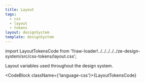 ```yaml
---
title: Layout
tags:
  - css
  - layout
  - tokens
layout: designSystem
template: designSystem
---
```


<!-- CODE IMPORTS -->

<!-- prettier-ignore -->
import LayoutTokensCode from '!!raw-loader!../../../../../ze-design-system/src/css-tokens/layout.css';

<!-- END CODE IMPORTS -->

<DocHeader props={props}/>

Layout variables used throughout the design system.

<CodeBlock className={'language-css'}>{LayoutTokensCode}</CodeBlock>
